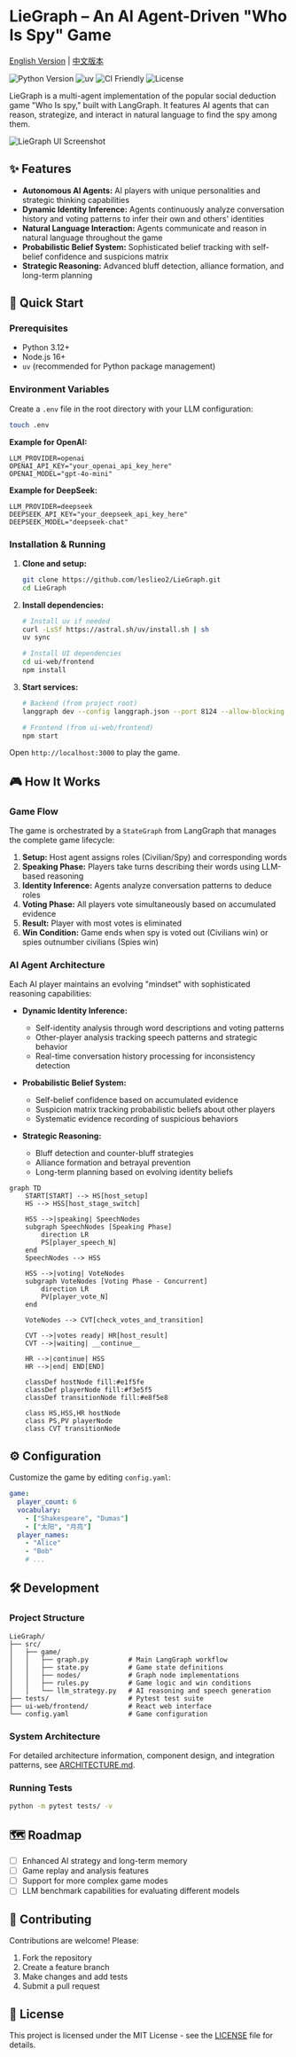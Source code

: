 # LieGraph – An AI Agent-Driven "Who Is Spy" Game
[English Version](README.md) | [中文版本](README_zh.md)

![Python Version](https://img.shields.io/badge/python-3.10%2B-blue.svg) ![uv](https://img.shields.io/badge/uv-ready-5A45FF.svg) ![CI Friendly](https://img.shields.io/badge/ci-friendly-success.svg) ![License](https://img.shields.io/badge/license-MIT-black.svg)

LieGraph is a multi-agent implementation of the popular social deduction game "Who Is spy," built with LangGraph. It features AI agents that can reason, strategize, and interact in natural language to find the spy among them.

![LieGraph UI Screenshot](ui-web/frontend/demo/english-demo.png?raw=true)

## ✨ Features

- **Autonomous AI Agents:** AI players with unique personalities and strategic thinking capabilities
- **Dynamic Identity Inference:** Agents continuously analyze conversation history and voting patterns to infer their own and others' identities
- **Natural Language Interaction:** Agents communicate and reason in natural language throughout the game
- **Probabilistic Belief System:** Sophisticated belief tracking with self-belief confidence and suspicions matrix
- **Strategic Reasoning:** Advanced bluff detection, alliance formation, and long-term planning

## 🚀 Quick Start

### Prerequisites

- Python 3.12+
- Node.js 16+
- `uv` (recommended for Python package management)

### Environment Variables

Create a `.env` file in the root directory with your LLM configuration:

```bash
touch .env
```

**Example for OpenAI:**
```
LLM_PROVIDER=openai
OPENAI_API_KEY="your_openai_api_key_here"
OPENAI_MODEL="gpt-4o-mini"
```

**Example for DeepSeek:**
```
LLM_PROVIDER=deepseek
DEEPSEEK_API_KEY="your_deepseek_api_key_here"
DEEPSEEK_MODEL="deepseek-chat"
```

### Installation & Running

1. **Clone and setup:**
    ```bash
    git clone https://github.com/leslieo2/LieGraph.git
    cd LieGraph
    ```

2. **Install dependencies:**
    ```bash
    # Install uv if needed
    curl -LsSf https://astral.sh/uv/install.sh | sh
    uv sync

    # Install UI dependencies
    cd ui-web/frontend
    npm install
    ```

3. **Start services:**
    ```bash
    # Backend (from project root)
    langgraph dev --config langgraph.json --port 8124 --allow-blocking

    # Frontend (from ui-web/frontend)
    npm start
    ```

Open `http://localhost:3000` to play the game.

## 🎮 How It Works

### Game Flow

The game is orchestrated by a `StateGraph` from LangGraph that manages the complete game lifecycle:

1. **Setup:** Host agent assigns roles (Civilian/Spy) and corresponding words
2. **Speaking Phase:** Players take turns describing their words using LLM-based reasoning
3. **Identity Inference:** Agents analyze conversation patterns to deduce roles
4. **Voting Phase:** All players vote simultaneously based on accumulated evidence
5. **Result:** Player with most votes is eliminated
6. **Win Condition:** Game ends when spy is voted out (Civilians win) or spies outnumber civilians (Spies win)

### AI Agent Architecture

Each AI player maintains an evolving "mindset" with sophisticated reasoning capabilities:

- **Dynamic Identity Inference:**
  - Self-identity analysis through word descriptions and voting patterns
  - Other-player analysis tracking speech patterns and strategic behavior
  - Real-time conversation history processing for inconsistency detection

- **Probabilistic Belief System:**
  - Self-belief confidence based on accumulated evidence
  - Suspicion matrix tracking probabilistic beliefs about other players
  - Systematic evidence recording of suspicious behaviors

- **Strategic Reasoning:**
  - Bluff detection and counter-bluff strategies
  - Alliance formation and betrayal prevention
  - Long-term planning based on evolving identity beliefs

```mermaid
graph TD
    START[START] --> HS[host_setup]
    HS --> HSS[host_stage_switch]

    HSS -->|speaking| SpeechNodes
    subgraph SpeechNodes [Speaking Phase]
        direction LR
        PS[player_speech_N]
    end
    SpeechNodes --> HSS

    HSS -->|voting| VoteNodes
    subgraph VoteNodes [Voting Phase - Concurrent]
        direction LR
        PV[player_vote_N]
    end

    VoteNodes --> CVT[check_votes_and_transition]

    CVT -->|votes ready| HR[host_result]
    CVT -->|waiting| __continue__

    HR -->|continue| HSS
    HR -->|end| END[END]

    classDef hostNode fill:#e1f5fe
    classDef playerNode fill:#f3e5f5
    classDef transitionNode fill:#e8f5e8

    class HS,HSS,HR hostNode
    class PS,PV playerNode
    class CVT transitionNode
```

## ⚙️ Configuration

Customize the game by editing `config.yaml`:

```yaml
game:
  player_count: 6
  vocabulary:
    - ["Shakespeare", "Dumas"]
    - ["太阳", "月亮"]
  player_names:
    - "Alice"
    - "Bob"
    # ...
```

## 🛠️ Development

### Project Structure
```
LieGraph/
├── src/
│   ├── game/
│   │   ├── graph.py          # Main LangGraph workflow
│   │   ├── state.py          # Game state definitions
│   │   ├── nodes/            # Graph node implementations
│   │   ├── rules.py          # Game logic and win conditions
│   │   └── llm_strategy.py   # AI reasoning and speech generation
├── tests/                    # Pytest test suite
├── ui-web/frontend/          # React web interface
└── config.yaml               # Game configuration
```

### System Architecture

For detailed architecture information, component design, and integration patterns, see [ARCHITECTURE.md](ARCHITECTURE.md).

### Running Tests
```bash
python -m pytest tests/ -v
```

## 🗺️ Roadmap

- [ ] Enhanced AI strategy and long-term memory
- [ ] Game replay and analysis features
- [ ] Support for more complex game modes
- [ ] LLM benchmark capabilities for evaluating different models

## 🤝 Contributing

Contributions are welcome! Please:

1. Fork the repository
2. Create a feature branch
3. Make changes and add tests
4. Submit a pull request

## 📄 License

This project is licensed under the MIT License - see the [LICENSE](LICENSE) file for details.
